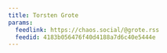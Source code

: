 ```yaml
---
title: Torsten Grote
params:
  feedlink: https://chaos.social/@grote.rss
  feedid: 4183b056476f40d4188a7d6c40e5444e
---
```

